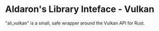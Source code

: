 # Aldaron's Library Inteface - Vulkan

"ali_vulkan" is a small, safe wrapper around the Vulkan API for Rust.
